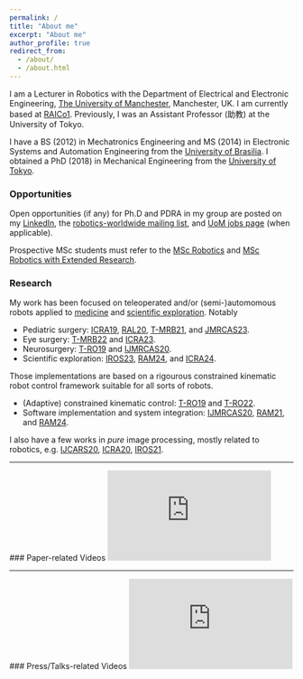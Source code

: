 ```yaml
---
permalink: /
title: "About me"
excerpt: "About me"
author_profile: true
redirect_from: 
  - /about/
  - /about.html
---
```


I am a Lecturer in Robotics with the Department of Electrical and Electronic Engineering, [The University of Manchester](https://www.manchester.ac.uk), Manchester, UK. I am currently based at [RAICo1](https://hotrobotics.co.uk/facilities/university-of-manchester-2/). Previously, I was an Assistant Professor (助教) at the University of Tokyo.

I have a BS (2012) in Mechatronics Engineering and MS (2014) in Electronic Systems and Automation Engineering from the [University of Brasilia](http://international.unb.br/). I obtained a PhD (2018) in Mechanical Engineering from the [University of Tokyo](https://www.u-tokyo.ac.jp/en/index.html). 

### Opportunities

Open opportunities (if any) for Ph.D and PDRA in my group are posted on my [LinkedIn](https://www.linkedin.com/in/murilo-marques-marinho-046178252/), the [robotics-worldwide mailing list](https://www.lists.kit.edu/sympa/subscribe/robotics-worldwide), and [UoM jobs page](https://www.jobs.manchester.ac.uk/Home/Job) (when applicable).
<!--I am an assistant professor at the Department of Mechanical Engineering, the University of Tokyo, Tokyo, Japan. I am currently a member of the [Harada Laboratory](https://sites.google.com/g.ecc.u-tokyo.ac.jp/cdbim-medical-devices) (formely [Mitsuishi-Harada laboratory](http://www.nml.t.u-tokyo.ac.jp/en/index-e.html)).-->

Prospective MSc students must refer to the [MSc Robotics](https://www.manchester.ac.uk/study/masters/courses/list/20967/msc-robotics/#course-profile) and [MSc Robotics with Extended Research](https://www.manchester.ac.uk/study/masters/courses/list/21031/msc-robotics-with-extended-research/).

### Research 

My work has been focused on teleoperated and/or (semi-)automomous robots applied to [medicine](https://www.youtube.com/watch?v=dayuW47PKKc&list=TLGGLlmonU1w7aAyMjA5MjAyMQ) and [scientific exploration](https://aiscienceplatform.github.io). Notably
- Pediatric surgery: [ICRA19](http://doi.org/10.1109/ICRA.2019.8794363), [RAL20](http://doi.org/10.1109/LRA.2019.2963642), [T-MRB21](http://doi.org/https://doi.org/10.1109/TMRB.2021.3049878), and [JMRCAS23](http://doi.org/10.1002/rcs.2476).
- Eye surgery: [T-MRB22](http://doi.org/10.1109/TMRB.2022.3147033) and [ICRA23](http://doi.org/10.1109/ICRA48891.2023.10160795).
- Neurosurgery: [T-RO19](http://doi.org/10.1109/TRO.2019.2920078) and [IJMRCAS20](http://doi.org/10.1002/rcs.2053).
- Scientific exploration: [IROS23](https://arxiv.org/pdf/2303.12265), [RAM24](https://arxiv.org/abs/2210.11877), and [ICRA24](https://arxiv.org/pdf/2309.10287).


Those implementations are based on a rigourous constrained kinematic robot control framework suitable for all sorts of robots.
- (Adaptive) constrained kinematic control: [T-RO19](http://doi.org/10.1109/TRO.2019.2920078) and [T-RO22](http://doi.org/10.1109/TRO.2022.3181047). 
- Software implementation and system integration: [IJMRCAS20](http://doi.org/10.1002/rcs.2053), [RAM21](http://doi.org/10.1109/MRA.2020.2997920), and [RAM24](https://arxiv.org/abs/2210.11877).

I also have a few works in *pure* image processing, mostly related to robotics, e.g. [IJCARS20](http://doi.org/10.1007/s11548-020-02185-0), [ICRA20](http://doi.org/10.1109/ICRA40945.2020.9196779), [IROS21](http://doi.org/10.1109/IROS51168.2021.9636404).

<hr>
### Paper-related Videos


<iframe width="290" height="160" src="https://www.youtube.com/embed/videoseries?list=PLfnnpBCwI_l8DMpm5Q5t8gjXYFoM_tOlz" title="YouTube video player" frameborder="0" allow="accelerometer; autoplay; clipboard-write; encrypted-media; gyroscope; picture-in-picture" allowfullscreen></iframe>

<hr>
### Press/Talks-related Videos


<iframe width="290" height="160" src="https://www.youtube.com/embed/videoseries?list=PLfnnpBCwI_l_sDiffl5hRHH8rmvGs8aH0" title="Press/Talks" frameborder="0" allow="accelerometer; autoplay; clipboard-write; encrypted-media; gyroscope; picture-in-picture" allowfullscreen></iframe>

